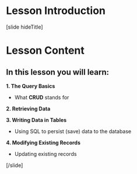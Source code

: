 # Lesson Introduction

[slide hideTitle]

# Lesson Content

## In this lesson you will learn:

**1. The Query Basics**
- What **CRUD** stands for

**2. Retrieving Data**

**3. Writing Data in Tables**
- Using SQL to persist (save) data to the database

**4. Modifying Existing Records**
- Updating existing records
    
[/slide]
